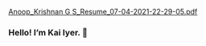 [Anoop_Krishnan G S_Resume_07-04-2021-22-29-05.pdf](https://github.com/kaiiyer/kaiiyer.github.io/files/6273326/Anoop_Krishnan.G.S_Resume_07-04-2021-22-29-05.pdf)
### Hello! I’m Kai Iyer. 👋

